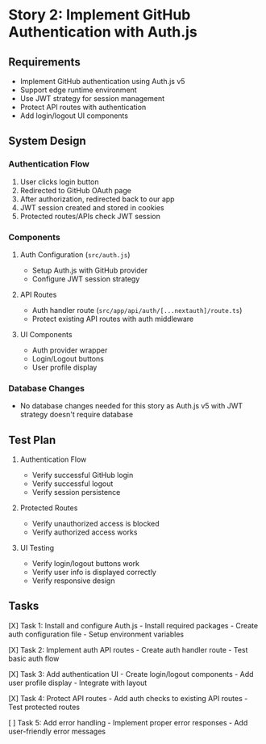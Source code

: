 # Story 2: Implement GitHub Authentication with Auth.js

## Requirements
- Implement GitHub authentication using Auth.js v5
- Support edge runtime environment
- Use JWT strategy for session management
- Protect API routes with authentication
- Add login/logout UI components

## System Design

### Authentication Flow
1. User clicks login button
2. Redirected to GitHub OAuth page
3. After authorization, redirected back to our app
4. JWT session created and stored in cookies
5. Protected routes/APIs check JWT session

### Components
1. Auth Configuration (`src/auth.js`)
   - Setup Auth.js with GitHub provider
   - Configure JWT session strategy

2. API Routes
   - Auth handler route (`src/app/api/auth/[...nextauth]/route.ts`)
   - Protect existing API routes with auth middleware

3. UI Components
   - Auth provider wrapper
   - Login/Logout buttons
   - User profile display

### Database Changes
- No database changes needed for this story as Auth.js v5 with JWT strategy doesn't require database

## Test Plan
1. Authentication Flow
   - Verify successful GitHub login
   - Verify successful logout
   - Verify session persistence

2. Protected Routes
   - Verify unauthorized access is blocked
   - Verify authorized access works

3. UI Testing
   - Verify login/logout buttons work
   - Verify user info is displayed correctly
   - Verify responsive design

## Tasks
[X] Task 1: Install and configure Auth.js
    - Install required packages
    - Create auth configuration file
    - Setup environment variables

[X] Task 2: Implement auth API routes
    - Create auth handler route
    - Test basic auth flow

[X] Task 3: Add authentication UI
    - Create login/logout components
    - Add user profile display
    - Integrate with layout

[X] Task 4: Protect API routes
    - Add auth checks to existing API routes
    - Test protected routes

[ ] Task 5: Add error handling
    - Implement proper error responses
    - Add user-friendly error messages